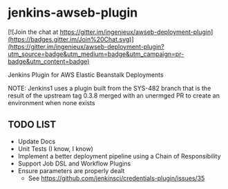 # jenkins-awseb-plugin

[![Join the chat at https://gitter.im/ingenieux/awseb-deployment-plugin](https://badges.gitter.im/Join%20Chat.svg)](https://gitter.im/ingenieux/awseb-deployment-plugin?utm_source=badge&utm_medium=badge&utm_campaign=pr-badge&utm_content=badge)

Jenkins Plugin for AWS Elastic Beanstalk Deployments

NOTE: Jenkins1 uses a plugin built from the SYS-482 branch that is the result of the upstream tag 0.3.8 merged with an unermged PR to create an environment when none exists

## TODO LIST

  * Update Docs
  * Unit Tests (I know, I know)
  * Implement a better deployment pipeline using a Chain of Responsibility
  * Support Job DSL and Workflow Plugins
  * Ensure parameters are properly dealt
    * See https://github.com/jenkinsci/credentials-plugin/issues/35
